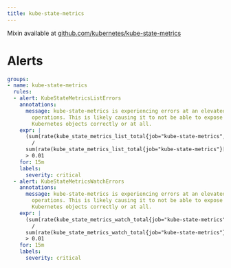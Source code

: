 ```yaml
---
title: kube-state-metrics
---
```




Mixin available at [github.com/kubernetes/kube-state-metrics](https://github.com/kubernetes/kube-state-metrics/tree/master/jsonnet/kube-state-metrics-mixin)

# Alerts

[embedmd]:# (../../../manifests/kube-state-metrics/alerts.yaml yaml)
```yaml
groups:
- name: kube-state-metrics
  rules:
  - alert: KubeStateMetricsListErrors
    annotations:
      message: kube-state-metrics is experiencing errors at an elevated rate in list
        operations. This is likely causing it to not be able to expose metrics about
        Kubernetes objects correctly or at all.
    expr: |
      (sum(rate(kube_state_metrics_list_total{job="kube-state-metrics",result="error"}[5m]))
        /
      sum(rate(kube_state_metrics_list_total{job="kube-state-metrics"}[5m])))
      > 0.01
    for: 15m
    labels:
      severity: critical
  - alert: KubeStateMetricsWatchErrors
    annotations:
      message: kube-state-metrics is experiencing errors at an elevated rate in watch
        operations. This is likely causing it to not be able to expose metrics about
        Kubernetes objects correctly or at all.
    expr: |
      (sum(rate(kube_state_metrics_watch_total{job="kube-state-metrics",result="error"}[5m]))
        /
      sum(rate(kube_state_metrics_watch_total{job="kube-state-metrics"}[5m])))
      > 0.01
    for: 15m
    labels:
      severity: critical
```

